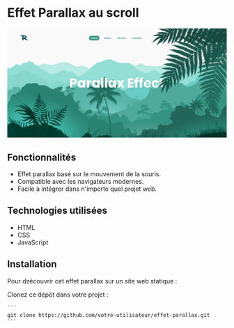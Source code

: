 # Effet Parallax au scroll



![Aperçu de l'effet parallax](capture.png)

## Fonctionnalités

- Effet parallax basé sur le mouvement de la souris.
- Compatible avec les navigateurs modernes.
- Facile à intégrer dans n'importe quel projet web.

## Technologies utilisées

- HTML
- CSS
- JavaScript

## Installation

Pour dzécouvrir cet effet parallax sur un site web statique  :

Clonez ce dépôt dans votre projet :

    ```
    git clone https://github.com/votre-utilisateur/effet-parallax.git
    ```



